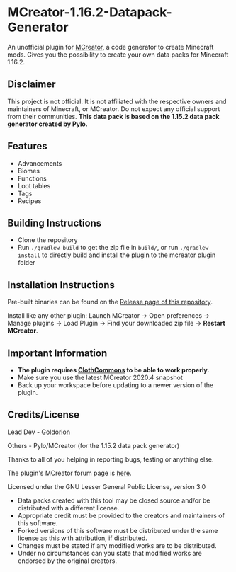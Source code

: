 # MCreator-1.16.2-Datapack-Generator
An unofficial plugin for [MCreator](https://mcreator.net/), a code generator to create Minecraft mods. Gives you the possibility to create your own data packs for Minecraft 1.16.2.

## Disclaimer
This project is not official. It is not affiliated with the respective owners and maintainers of Minecraft, or MCreator. Do not expect any official support from their communities. **This data pack is based on the 1.15.2 data pack generator created by Pylo.**

## Features
* Advancements
* Biomes
* Functions
* Loot tables
* Tags
* Recipes

## Building Instructions
- Clone the repository
- Run `./gradlew build` to get the zip file in `build/`, or run `./gradlew install` to directly build and install the plugin to the mcreator plugin folder

## Installation Instructions
Pre-built binaries can be found on the [Release page of this repository](https://github.com/Goldorion/MCreator-1.16.2-Datapack-Generator/releases).

Install like any other plugin: Launch MCreator -> Open preferences -> Manage plugins -> Load Plugin -> Find your downloaded zip file -> **Restart MCreator**.

## Important Information
- **The plugin requires [ClothCommons](https://github.com/ClothCreators/ClothCommons) to be able to work properly.**
- Make sure you use the latest MCreator 2020.4 snapshot
- Back up your workspace before updating to a newer version of the plugin.

## Credits/License

Lead Dev - [Goldorion](https://github.com/Goldorion)

Others - Pylo/MCreator (for the 1.15.2 data pack generator)

Thanks to all of you helping in reporting bugs, testing or anything else.

The plugin's MCreator forum page is [here]().

Licensed under the GNU Lesser General Public License, version 3.0  
- Data packs created with this tool may be closed source and/or be distributed with a different license.
- Appropriate credit must be provided to the creators and maintainers of this software.
- Forked versions of this software must be distributed under the same license as this with attribution, if distributed.
- Changes must be stated if any modified works are to be distributed.
- Under no circumstances can you state that modified works are endorsed by the original creators.
